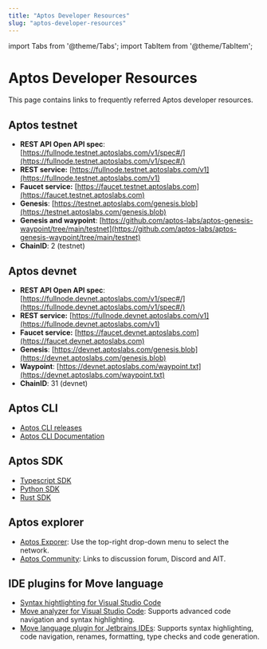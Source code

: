 ```yaml
---
title: "Aptos Developer Resources"
slug: "aptos-developer-resources"
---
```


import Tabs from '@theme/Tabs';
import TabItem from '@theme/TabItem';

# Aptos Developer Resources

This page contains links to frequently referred Aptos developer resources. 

## Aptos testnet

- **REST API Open API spec**: [https://fullnode.testnet.aptoslabs.com/v1/spec#/](https://fullnode.testnet.aptoslabs.com/v1/spec#/)
- **REST service:** [https://fullnode.testnet.aptoslabs.com/v1](https://fullnode.testnet.aptoslabs.com/v1)
- **Faucet service:** [https://faucet.testnet.aptoslabs.com](https://faucet.testnet.aptoslabs.com)
- **Genesis**: [https://testnet.aptoslabs.com/genesis.blob](https://testnet.aptoslabs.com/genesis.blob)
- **Genesis and waypoint**: [https://github.com/aptos-labs/aptos-genesis-waypoint/tree/main/testnet](https://github.com/aptos-labs/aptos-genesis-waypoint/tree/main/testnet)
- **ChainID**: 2 (testnet)

## Aptos devnet

- **REST API Open API spec**: [https://fullnode.devnet.aptoslabs.com/v1/spec#/](https://fullnode.devnet.aptoslabs.com/v1/spec#/)
- **REST service:** [https://fullnode.devnet.aptoslabs.com/v1](https://fullnode.devnet.aptoslabs.com/v1)
- **Faucet service:** [https://faucet.devnet.aptoslabs.com](https://faucet.devnet.aptoslabs.com)
- **Genesis**: [https://devnet.aptoslabs.com/genesis.blob](https://devnet.aptoslabs.com/genesis.blob)
- **Waypoint**: [https://devnet.aptoslabs.com/waypoint.txt](https://devnet.aptoslabs.com/waypoint.txt)
- **ChainID**: 31 (devnet)

## Aptos CLI

- [Aptos CLI releases](https://github.com/aptos-labs/aptos-core/releases?q=cli&expanded=true)
- [Aptos CLI Documentation](/cli-tools/aptos-cli-tool/aptos-cli-index)

## Aptos SDK

- [Typescript SDK](https://www.npmjs.com/package/aptos)
- [Python SDK](https://pypi.org/project/aptos-sdk/)
- [Rust SDK](/sdks/rust-sdk.md)

## Aptos explorer

- [Aptos Exporer](https://explorer.devnet.aptos.dev/): Use the top-right drop-down menu to select the network.
- [Aptos Community](https://aptoslabs.com/community): Links to discussion forum, Discord and AIT.

## IDE plugins for Move language

- [Syntax hightlighting for Visual Studio Code](https://marketplace.visualstudio.com/items?itemName=damirka.move-syntax)
- [Move analyzer for Visual Studio Code](https://marketplace.visualstudio.com/items?itemName=move.move-analyzer): Supports advanced code navigation and syntax highlighting.
- [Move language plugin for Jetbrains IDEs](https://plugins.jetbrains.com/plugin/14721-move-language): Supports syntax highlighting, code navigation, renames, formatting, type checks and code generation.